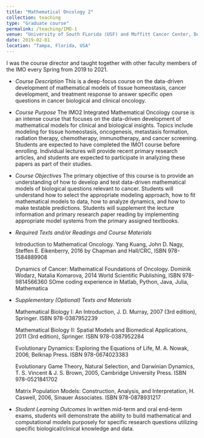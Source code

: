 ```yaml
---
title: "Mathematical Oncology 2"
collection: teaching
type: "Graduate course"
permalink: /teaching/IMO-1
venue: "University of South FLorida (USF) and Moffitt Cancer Center, Department of Integrated Mathemtical Oncology (IMO)"
date: 2019-02-01
location: "Tampa, Florida, USA"
---
```


I was the course director and taught together with other faculty members of the IMO every Spring from 2019 to 2021. 

- *Course Description*
This is a deep-focus course on the data-driven development of mathematical models of tissue homeostasis, cancer development, and treatment response to answer specific open questions in cancer biological and clinical oncology.

- *Course Purpose* 
The IMO2 Integrated Mathematical Oncology course is an intense course that focuses on the data-driven development of mathematical models for clinical and biological insights. Topics include modeling for tissue homeostasis, oncogenesis, metastasis formation, radiation therapy, chemotherapy, immunotherapy, and cancer screening. Students are expected to have completed the IMO1 course before enrolling. Individual lectures will provide recent primary research articles, and students are expected to participate in analyzing these papers as part of their studies. 

- *Course Objectives*
The primary objective of this course is to provide an understanding of how to develop and test data-driven mathematical models of biological questions relevant to cancer. Students will understand how to select the appropriate modeling approach, how to fit mathematical models to data, how to analyze dynamics, and how to make testable predictions. Students will supplement the lecture information and primary research paper reading by implementing appropriate model systems from the primary assigned textbooks.

- *Required Texts and/or Readings and Course Materials*

	Introduction to Mathematical Oncology.  Yang Kuang, John D. Nagy, Steffen E. Eikenberry, 2016 by Chapman and Hall/CRC, ISBN 978-1584889908
	
	Dynamics of Cancer: Mathematical Foundations of Oncology.  Dominik Wodarz, Natalia Komarova, 2014 World Scientific Publishing, ISBN 978-9814566360
	SOme coding experience in Matlab, Python, Java, Julia, Mathematica



- *Supplementary (Optional) Texts and Materials*
	
	Mathematical Biology I: An Introduction, J. D. Murray, 2007 (3rd edition), Springer. ISBN 978-0387952239 

	Mathematical Biology II: Spatial Models and Biomedical Applications, 2011 (3rd edition), Springer. ISBN 978-0387952284

	Evolutionary Dynamics: Exploring the Equations of Life, M. A. Nowak, 2006, Belknap Press. ISBN 978-0674023383
	
	Evolutionary Game Theory, Natural Selection, and Darwinian Dynamics, T. S. Vincent & J. S. Brown, 2005, Cambridge University Press. ISBN 978-0521841702
	
	Matrix Population Models: Construction, Analysis, and Interpretation, H. Caswell, 2006, Sinauer Associates. ISBN 978-0878931217

- *Student Learning Outcomes*
In written mid-term and oral end-term exams, students will demonstrate the ability to build mathematical and computational models purposely for specific research questions utilizing specific biological/clinical knowledge and data.
